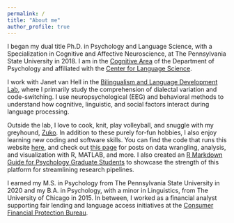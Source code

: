 ```yaml
---
permalink: /
title: "About me"
author_profile: true
---
```


I began my dual title Ph.D. in Psychology and Language Science, with a Specialization in Cognitive and Affective Neuroscience, at The Pennsylvania State University in 2018. I am in the [Cognitive Area](https://psych.la.psu.edu/graduate/program-areas/cognitive) of the Department of Psychology and affiliated with the [Center for Language Science](https://cls.la.psu.edu/).

I work with Janet van Hell in the [Bilingualism and Language Development Lab](https://sites.psu.edu/bildlab/), where I primarily study the comprehension of dialectal variation and code-switching. I use neuropsychological (EEG) and behavioral methods to understand how cognitive, linguistic, and social factors interact during language processing.

Outside the lab, I love to cook, knit, play volleyball, and snuggle with my greyhound, [Zuko](/images/zuko.jpeg). In addition to these purely for-fun hobbies, I also enjoy learning new coding and software skills. You can find the code that runs this website [here](https://github.com/hollzzar/hollzzar.github.io), and check out [this page](https://www.hzaharchuk.com/year-archive/) for posts on data wrangling, analysis, and visualization with R, MATLAB, and more. I also created an [R Markdown Guide for Psychology Graduate Students](https://www.hzaharchuk.com/rmarkdown-guide/) to showcase the strength of this platform for streamlining research pipelines.

I earned my M.S. in Psychology from The Pennsylvania State University in 2020 and my B.A. in Psychology, with a minor in Linguistics, from The University of Chicago in 2015. In between, I worked as a financial analyst supporting fair lending and language access initiatives at the [Consumer Financial Protection Bureau](https://www.consumerfinance.gov/). 